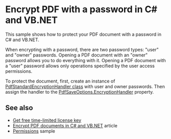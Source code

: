 # Encrypt PDF with a password in C# and VB.NET
This sample shows how to protect your PDF document with a password in C# and VB.NET.

When encrypting with a password, there are two password types: "user" and "owner" passwords. Opening a PDF document with an "owner" password allows you to do everything with it. Opening a PDF document with a "user" password allows only operations specified by the user access permissions. 

To protect the document, first, create an instance of [PdfStandardEncryptionHandler class](https://bitmiracle.com/pdf-library/api/pdfstandardencryptionhandler) with user and owner passwords. Then assign the handler to the [PdfSaveOptions.EncryptionHandler](https://bitmiracle.com/pdf-library/api/pdfsaveoptions-encryptionhandler) property.

## See also
* [Get free time-limited license key](https://bitmiracle.com/pdf-library/download-pdf-library.aspx)
* [Encrypt PDF documents in C# and VB.NET](https://bitmiracle.com/pdf-library/encrypt-pdf.aspx) article
* [Permissions](/Samples/Security/Permissions) sample